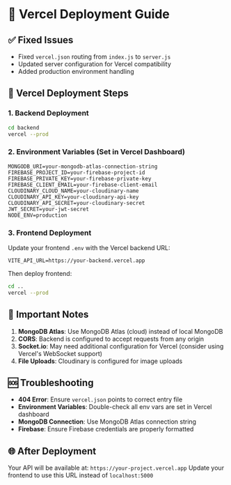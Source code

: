 # 🚀 Vercel Deployment Guide

## ✅ Fixed Issues
- Fixed `vercel.json` routing from `index.js` to `server.js`
- Updated server configuration for Vercel compatibility
- Added production environment handling

## 🔧 Vercel Deployment Steps

### 1. Backend Deployment
```bash
cd backend
vercel --prod
```

### 2. Environment Variables (Set in Vercel Dashboard)
```
MONGODB_URI=your-mongodb-atlas-connection-string
FIREBASE_PROJECT_ID=your-firebase-project-id
FIREBASE_PRIVATE_KEY=your-firebase-private-key
FIREBASE_CLIENT_EMAIL=your-firebase-client-email
CLOUDINARY_CLOUD_NAME=your-cloudinary-name
CLOUDINARY_API_KEY=your-cloudinary-api-key
CLOUDINARY_API_SECRET=your-cloudinary-secret
JWT_SECRET=your-jwt-secret
NODE_ENV=production
```

### 3. Frontend Deployment
Update your frontend `.env` with the Vercel backend URL:
```
VITE_API_URL=https://your-backend.vercel.app
```

Then deploy frontend:
```bash
cd ..
vercel --prod
```

## 🔗 Important Notes

1. **MongoDB Atlas**: Use MongoDB Atlas (cloud) instead of local MongoDB
2. **CORS**: Backend is configured to accept requests from any origin
3. **Socket.io**: May need additional configuration for Vercel (consider using Vercel's WebSocket support)
4. **File Uploads**: Cloudinary is configured for image uploads

## 🆘 Troubleshooting

- **404 Error**: Ensure `vercel.json` points to correct entry file
- **Environment Variables**: Double-check all env vars are set in Vercel dashboard
- **MongoDB Connection**: Use MongoDB Atlas connection string
- **Firebase**: Ensure Firebase credentials are properly formatted

## 🌐 After Deployment
Your API will be available at: `https://your-project.vercel.app`
Update your frontend to use this URL instead of `localhost:5000`
